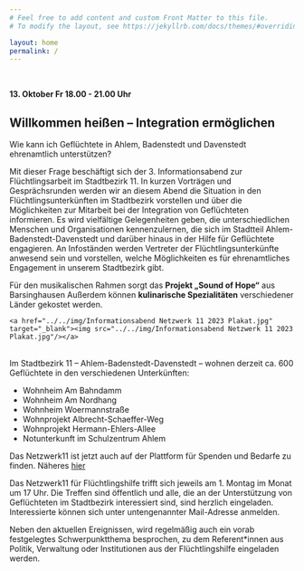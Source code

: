 ```yaml
---
# Feel free to add content and custom Front Matter to this file.
# To modify the layout, see https://jekyllrb.com/docs/themes/#overriding-theme-defaults

layout: home
permalink: /
---
```


  
<br> 

**13. Oktober Fr 18.00 - 21.00 Uhr**

## Willkommen heißen – Integration ermöglichen

Wie kann ich Geflüchtete in Ahlem, Badenstedt und Davenstedt ehrenamtlich unterstützen?

Mit dieser Frage beschäftigt sich der 3. Informationsabend zur Flüchtlingsarbeit im Stadtbezirk 11. In kurzen Vorträgen und Gesprächsrunden werden wir an diesem Abend die Situation in den Flüchtlingsunterkünften im Stadtbezirk vorstellen und über die Möglichkeiten zur Mitarbeit bei der Integration von Geflüchteten informieren. Es wird vielfältige Gelegenheiten geben, die unterschiedlichen Menschen und Organisationen kennenzulernen, die sich im Stadtteil Ahlem-Badenstedt-Davenstedt und darüber hinaus in der Hilfe für Geflüchtete engagieren. An Infoständen werden Vertreter der Flüchtlingsunterkünfte anwesend sein und vorstellen, welche Möglichkeiten es für ehrenamtliches Engagement in unserem Stadtbezirk gibt.

Für den musikalischen Rahmen sorgt das **Projekt „Sound of Hope“** aus Barsinghausen Außerdem können **kulinarische Spezialitäten** verschiedener Länder gekostet werden.

 	<a href="../../img/Informationsabend Netzwerk 11 2023 Plakat.jpg" target="_blank"><img src="../../img/Informationsabend Netzwerk 11 2023 Plakat.jpg"/></a> 

<br>
Im Stadtbezirk 11 – Ahlem-Badenstedt-Davenstedt – wohnen derzeit ca. 600 Geflüchtete in den verschiedenen Unterkünften:

- Wohnheim Am Bahndamm
- Wohnheim Am Nordhang
- Wohnheim Woermannstraße
- Wohnprojekt Albrecht-Schaeffer-Weg
- Wohnprojekt Hermann-Ehlers-Allee  
- Notunterkunft im Schulzentrum Ahlem

Das Netzwerk11 ist jetzt auch auf der Plattform für Spenden und Bedarfe zu finden. Näheres <a href="../../news">hier</a>

Das Netzwerk11 für Flüchtlingshilfe trifft sich jeweils am 1. Montag im Monat um 17 Uhr. Die Treffen sind öffentlich und alle, die an der Unterstützung von Geflüchteten im Stadtbezirk interessiert sind, sind herzlich eingeladen. Interessierte können sich unter untengenannter Mail-Adresse anmelden.


Neben den aktuellen Ereignissen, wird regelmäßig auch ein vorab festgelegtes Schwerpunktthema besprochen, zu dem Referent*innen aus Politik, Verwaltung oder Institutionen aus der Flüchtlingshilfe eingeladen werden.
